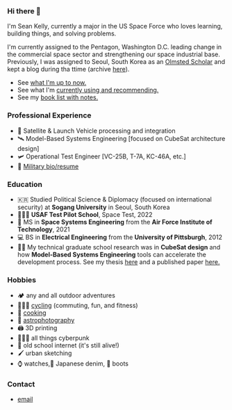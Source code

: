  <link rel="shortcut icon" type="image/x-icon" href="favicon.ico">

### Hi there 👋
I'm Sean Kelly, currently a major in the US Space Force who loves learning, building things, and solving problems.

I'm currently assigned to the Pentagon, Washington D.C. leading change in the commercial space sector and strengthening our space industrial base. Previously, I was assigned to Seoul, South Korea as an [Olmsted Scholar](https://olmstedfoundation.org) and kept a blog during tha ttime (archive [here](newsletter_archive.md)). 

- See [what I'm up to now.](now.md)
- See what I'm [currently using and recommending.](uses.md)
- See my [book list with notes.](/books.md)

### Professional Experience
- 🚀 Satellite & Launch Vehicle processing and integration
- 🛰️ Model-Based Systems Engineering [focused on CubeSat architecture design]
- 🛩️ Operational Test Engineer [VC-25B, T-7A, KC-46A, etc.]
- 📜 <a href="docs/official_bio.pdf">Military bio/resume</a>
  
### Education
- 🇰🇷 Studied Political Science & Diplomacy (focused on international security) at **Sogang University** in Seoul, South Korea
- 🧑🏼‍🚀 **USAF Test Pilot School**, Space Test, 2022
- 🚀 MS in **Space Systems Engineering** from the **Air Force Institute of Technology**, 2021
- 💻 BS in **Electrical Engineering** from the **University of Pittsburgh**, 2012
- 👨‍🔬 My technical graduate school research was in **CubeSat design** and how **Model-Based Systems Engineering** tools can accelerate the development process. See my thesis <a href="docs/CubeSat thesis.pdf">here</a> and a published paper <a href="docs/CubeSat paper.pdf">here.</a>

### Hobbies
- 🏕 any and all outdoor adventures
- 🚵🏼‍♂️ [cycling](/SpacemanStyle/20241229.md) (commuting, fun, and fitness)
- 🍜 [cooking](/recipes/recipe_db.md)
- 🔭 [astrophotography](/astrophotography/gallery.md)
- 🖨 3D printing
- 👨🏼‍🎤 all things cyberpunk
- 🛜 old school internet (it's still alive!)
- 🖌️ urban sketching
- ⌚️ watches,👖 Japanese denim, 🥾 boots


### Contact
- <a href="mailto:seanrkelly35@gmail.com">email</a>